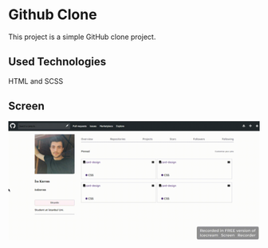 <h1> Github Clone </h1>

This project is a simple GitHub clone project.

<h2> Used Technologies </h2>

HTML and SCSS

<h2> Screen </h2>

![](ekran.gif)